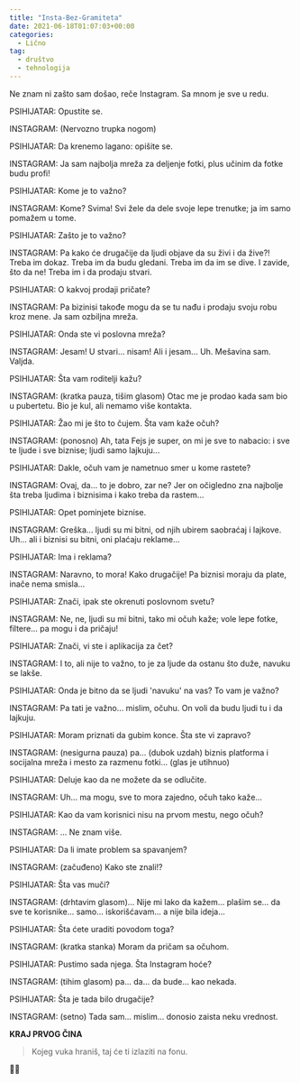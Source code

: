 ```yaml
---
title: "Insta-Bez-Gramiteta"
date: 2021-06-18T01:07:03+00:00
categories:
  - Lično
tag:
  - društvo
  - tehnologija
---
```


Ne znam ni zašto sam došao, reče Instagram. Sa mnom je sve u redu.

<!--more-->

PSIHIJATAR: Opustite se.

INSTAGRAM: (Nervozno trupka nogom)

PSIHIJATAR: Da krenemo lagano: opišite se.

INSTAGRAM: Ja sam najbolja mreža za deljenje fotki, plus učinim da fotke budu profi!

PSIHIJATAR: Kome je to važno?

INSTAGRAM: Kome? Svima! Svi žele da dele svoje lepe trenutke; ja im samo pomažem u tome.

PSIHIJATAR: Zašto je to važno?

INSTAGRAM: Pa kako će drugačije da ljudi objave da su živi i da žive?! Treba im dokaz. Treba im da budu gledani. Treba im da im se dive. I zavide, što da ne! Treba im i da prodaju stvari.

PSIHIJATAR: O kakvoj prodaji pričate?

INSTAGRAM: Pa bizinisi takođe mogu da se tu nađu i prodaju svoju robu kroz mene. Ja sam ozbiljna mreža.

PSIHIJATAR: Onda ste vi poslovna mreža?

INSTAGRAM: Jesam! U stvari... nisam! Ali i jesam... Uh. Mešavina sam. Valjda.

PSIHIJATAR: Šta vam roditelji kažu?

INSTAGRAM: (kratka pauza, tišim glasom) Otac me je prodao kada sam bio u pubertetu. Bio je kul, ali nemamo više kontakta.

PSIHIJATAR: Žao mi je što to čujem. Šta vam kaže očuh?

INSTAGRAM: (ponosno) Ah, tata Fejs je super, on mi je sve to nabacio: i sve te ljude i sve biznise; ljudi samo lajkuju...

PSIHIJATAR: Dakle, očuh vam je nametnuo smer u kome rastete?

INSTAGRAM: Ovaj, da... to je dobro, zar ne? Jer on očigledno zna najbolje šta treba ljudima i biznisima i kako treba da rastem...

PSIHIJATAR: Opet pominjete biznise.

INSTAGRAM: Greška... ljudi su mi bitni, od njih ubirem saobraćaj i lajkove. Uh... ali i biznisi su bitni, oni plaćaju reklame...

PSIHIJATAR: Ima i reklama?

INSTAGRAM: Naravno, to mora! Kako drugačije! Pa biznisi moraju da plate, inače nema smisla...

PSIHIJATAR: Znači, ipak ste okrenuti poslovnom svetu?

INSTAGRAM: Ne, ne, ljudi su mi bitni, tako mi očuh kaže; vole lepe fotke, filtere... pa mogu i da pričaju!

PSIHIJATAR: Znači, vi ste i aplikacija za čet?

INSTAGRAM: I to, ali nije to važno, to je za ljude da ostanu što duže, navuku se lakše.

PSIHIJATAR: Onda je bitno da se ljudi 'navuku' na vas? To vam je važno?

INSTAGRAM: Pa tati je važno... mislim, očuhu. On voli da budu ljudi tu i da lajkuju.

PSIHIJATAR: Moram priznati da gubim konce. Šta ste vi zapravo?

INSTAGRAM: (nesigurna pauza) pa... (dubok uzdah) biznis platforma i socijalna mreža i mesto za razmenu fotki... (glas je utihnuo)

PSIHIJATAR: Deluje kao da ne možete da se odlučite.

INSTAGRAM: Uh... ma mogu, sve to mora zajedno, očuh tako kaže...

PSIHIJATAR: Kao da vam korisnici nisu na prvom mestu, nego očuh?

INSTAGRAM: ... Ne znam više.

PSIHIJATAR: Da li imate problem sa spavanjem?

INSTAGRAM: (začuđeno) Kako ste znali!?

PSIHIJATAR: Šta vas muči?

INSTAGRAM: (drhtavim glasom)... Nije mi lako da kažem... plašim se... da sve te korisnike... samo... iskorišćavam... a nije bila ideja...

PSIHIJATAR: Šta ćete uraditi povodom toga?

INSTAGRAM: (kratka stanka) Moram da pričam sa očuhom.

PSIHIJATAR: Pustimo sada njega. Šta Instagram hoće?

INSTAGRAM: (tihim glasom) pa... da... da bude... kao nekada.

PSIHIJATAR: Šta je tada bilo drugačije?

INSTAGRAM: (setno) Tada sam... mislim... donosio zaista neku vrednost.

**KRAJ PRVOG ČINA**

> Kojeg vuka hraniš, taj će ti izlaziti na fonu.

🤷‍♂️
